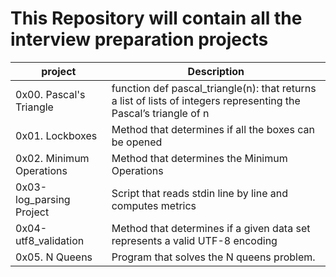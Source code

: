 # This Repository will contain all the interview preparation projects

| project | Description |
| ------- | ----------- |
| 0x00. Pascal's Triangle | function def pascal_triangle(n): that returns a list of lists of integers representing the Pascal’s triangle of n |
| 0x01. Lockboxes | Method that determines if all the boxes can be opened |
| 0x02. Minimum Operations | Method that determines the Minimum Operations |
| 0x03-log_parsing Project | Script that reads stdin line by line and computes metrics |
| 0x04-utf8_validation | Method that determines if a given data set represents a valid UTF-8 encoding |
| 0x05. N Queens | Program that solves the N queens problem. |
